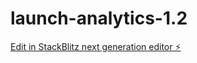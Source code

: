 # launch-analytics-1.2

[Edit in StackBlitz next generation editor ⚡️](https://stackblitz.com/~/github.com/jhillbht/launch-analytics-1.2)